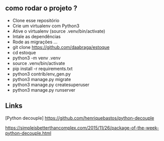 ## como rodar o projeto ?
* Clone esse repositório
* Crie um virtualenv com Python3
* Ative o virtualenv (source .venv/bin/activate)
* Intale as dependências
* Rode as migrações
...
* git clone https://github.com/daabraga/estoque
* cd estoque
* python3 -m venv .venv
* source .venv/bin/activate
* pip install -r requirements.txt
* python3 contrib/env_gen.py
* python3 manage.py migrate
* python3 manage.py createsuperuser
* python3 manage.py runserver


## Links

[Python decouple] https://github.com/henriquebastos/python-decouple

https://simpleisbetterthancomplex.com/2015/11/26/package-of-the-week-python-decouple.html
